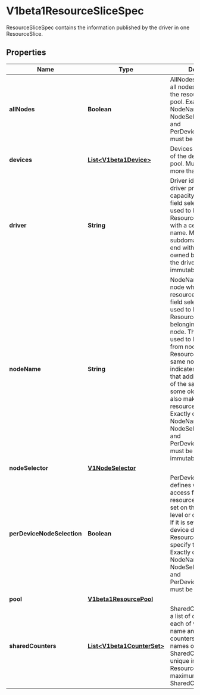 

# V1beta1ResourceSliceSpec

ResourceSliceSpec contains the information published by the driver in one ResourceSlice.

## Properties

| Name | Type | Description | Notes |
|------------ | ------------- | ------------- | -------------|
|**allNodes** | **Boolean** | AllNodes indicates that all nodes have access to the resources in the pool.  Exactly one of NodeName, NodeSelector, AllNodes, and PerDeviceNodeSelection must be set. |  [optional] |
|**devices** | [**List&lt;V1beta1Device&gt;**](V1beta1Device.md) | Devices lists some or all of the devices in this pool.  Must not have more than 128 entries. |  [optional] |
|**driver** | **String** | Driver identifies the DRA driver providing the capacity information. A field selector can be used to list only ResourceSlice objects with a certain driver name.  Must be a DNS subdomain and should end with a DNS domain owned by the vendor of the driver. This field is immutable. |  |
|**nodeName** | **String** | NodeName identifies the node which provides the resources in this pool. A field selector can be used to list only ResourceSlice objects belonging to a certain node.  This field can be used to limit access from nodes to ResourceSlices with the same node name. It also indicates to autoscalers that adding new nodes of the same type as some old node might also make new resources available.  Exactly one of NodeName, NodeSelector, AllNodes, and PerDeviceNodeSelection must be set. This field is immutable. |  [optional] |
|**nodeSelector** | [**V1NodeSelector**](V1NodeSelector.md) |  |  [optional] |
|**perDeviceNodeSelection** | **Boolean** | PerDeviceNodeSelection defines whether the access from nodes to resources in the pool is set on the ResourceSlice level or on each device. If it is set to true, every device defined the ResourceSlice must specify this individually.  Exactly one of NodeName, NodeSelector, AllNodes, and PerDeviceNodeSelection must be set. |  [optional] |
|**pool** | [**V1beta1ResourcePool**](V1beta1ResourcePool.md) |  |  |
|**sharedCounters** | [**List&lt;V1beta1CounterSet&gt;**](V1beta1CounterSet.md) | SharedCounters defines a list of counter sets, each of which has a name and a list of counters available.  The names of the SharedCounters must be unique in the ResourceSlice.  The maximum number of SharedCounters is 32. |  [optional] |



